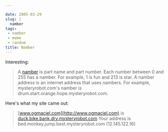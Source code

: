 ```yaml
---

date: 2005-03-29
slug: |
  namber
tags:
 - namber
 - meme
 - random
title: Namber
---
```


Interesting:

> A [namber](http://mysteryrobot.com/) is part name and part number.
> Each number between 0 and 255 has a namber. For example, 1 is fun and
> 213 is star. A namber address is an internet address that uses
> nambers. For example, mysteryrobot.com's namber is
> drum.start.orange.hope.mysteryrobot.com.

Here's what my site came out:

> [www.ogmaciel.com](http://www.ogmaciel.com) is
> [duck.bike.bank.dry.mysteryrobot.com](http://duck.bike.bank.dry.mysteryrobot.com/)
> Your address is bed.monkey.jump.best.mysteryrobot.com (12.145.122.16)
